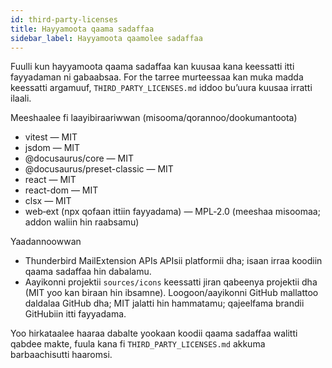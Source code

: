 ```yaml
---
id: third-party-licenses
title: Hayyamoota qaama sadaffaa
sidebar_label: Hayyamoota qaamolee sadaffaa
---
```


Fuulli kun hayyamoota qaama sadaffaa kan kuusaa kana keessatti itti fayyadaman ni gabaabsaa. For the
tarree murteessaa kan muka madda keessatti argamuuf, `THIRD_PARTY_LICENSES.md` iddoo
bu’uura kuusaa irratti ilaali.

Meeshaalee fi laayibiraariwwan (misooma/qorannoo/dookumantoota)

- vitest — MIT
- jsdom — MIT
- @docusaurus/core — MIT
- @docusaurus/preset-classic — MIT
- react — MIT
- react-dom — MIT
- clsx — MIT
- web‑ext (npx qofaan ittiin fayyadama) — MPL‑2.0 (meeshaa misoomaa; addon waliin hin raabsamu)

Yaadannoowwan

- Thunderbird MailExtension APIs APIsii platformii dha; isaan irraa koodiin qaama sadaffaa hin dabalamu.
- Aayikonni projektii `sources/icons` keessatti jiran qabeenya projektii dha (MIT yoo kan biraan hin ibsamne). Loogoon/aayikonni GitHub mallattoo daldalaa GitHub dha; MIT jalatti hin hammatamu; qajeelfama brandii GitHubiin itti fayyadama.

Yoo hirkataalee haaraa dabalte yookaan koodii qaama sadaffaa walitti qabdee makte, fuula kana fi `THIRD_PARTY_LICENSES.md` akkuma barbaachisutti haaromsi.
